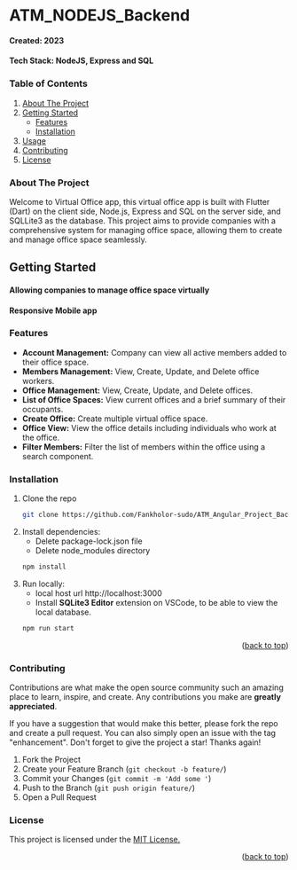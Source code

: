 # ATM_NODEJS_Backend

#### Created: 2023
#### Tech Stack: NodeJS, Express and SQL

<!-- TABLE OF CONTENTS -->
### Table of Contents
<ol>
  <li>
    <a href="#about-the-project">About The Project</a>
  </li>
  <li>
    <a href="#getting-started">Getting Started</a>
    <ul>
      <li><a href="#features">Features</a></li>
      <li><a href="#installation">Installation</a></li>
    </ul>
  </li>
  <li><a href="#usage">Usage</a></li>
  <li><a href="#contributing">Contributing</a></li>
  <li><a href="#license">License</a></li>
</ol>


### About The Project

Welcome to Virtual Office app, this virtual office app is built with Flutter (Dart)
on the client side, Node.js, Express and SQL on the server side, and SQLLite3 as the database. 
This project aims to provide companies with a comprehensive system for managing office space, 
allowing them to create and manage office space seamlessly.


## Getting Started
#### Allowing companies to manage office space virtually
#### Responsive Mobile app

### Features
* <b>Account Management:</b> Company can view all active members added to their office space.
* <b>Members Management:</b> View, Create, Update, and Delete office workers.
* <b>Office Management:</b> View, Create, Update, and Delete offices.
* <b>List of Office Spaces:</b> View current offices and a brief summary of their occupants.
* <b>Create Office:</b> Create multiple virtual office space.
* <b>Office View:</b> View the office details including individuals who work at the office.
* <b>Filter Members:</b> Filter the list of members within the office using a search component.


### Installation
1. Clone the repo
   ```sh
   git clone https://github.com/Fankholor-sudo/ATM_Angular_Project_Backend.git
   ```
2. Install dependencies:
   * Delete package-lock.json file
   * Delete node_modules directory
   ```sh
   npm install
   ```
3. Run locally:
   * local host url http://localhost:3000
   * Install <b>SQLite3 Editor</b> extension on VSCode, to be able to view the local database.
   ```sh
   npm run start
   ```
  
<p align="right">(<a href="#top">back to top</a>)</p>

<!-- CONTRIBUTING -->

### Contributing

Contributions are what make the open source community such an amazing place to learn, inspire, and create. Any contributions you make are **greatly appreciated**.

If you have a suggestion that would make this better, please fork the repo and create a pull request. You can also simply open an issue with the tag "enhancement".
Don't forget to give the project a star! Thanks again!

1. Fork the Project
2. Create your Feature Branch (`git checkout -b feature/`)
3. Commit your Changes (`git commit -m 'Add some '`)
4. Push to the Branch (`git push origin feature/`)
5. Open a Pull Request

<!-- LICENSE -->

### License
<p>This project is licensed under the <a href="https://opensource.org/license/ecl-1-0/">MIT License.</a></p>

<p align="right">(<a href="#top">back to top</a>)</p>
